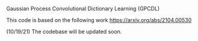 Gaussian Process Convolutional Dictionary Learning (GPCDL)

This code is based on the following work
https://arxiv.org/abs/2104.00530

(10/19/21) The codebase will be updated soon.
